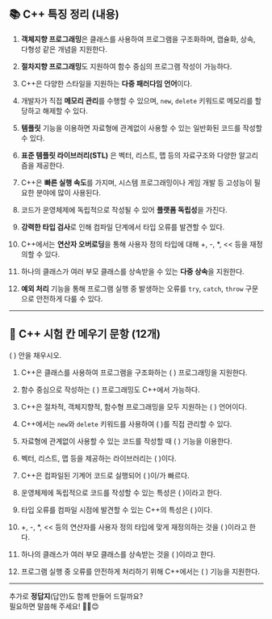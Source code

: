 
## 📚 C++ 특징 정리 (내용)

1. **객체지향 프로그래밍**은 클래스를 사용하여 프로그램을 구조화하며, 캡슐화, 상속, 다형성 같은 개념을 지원한다.

2. **절차지향 프로그래밍**도 지원하여 함수 중심의 프로그램 작성이 가능하다.

3. C++은 다양한 스타일을 지원하는 **다중 패러다임 언어**이다.

4. 개발자가 직접 **메모리 관리**를 수행할 수 있으며, `new`, `delete` 키워드로 메모리를 할당하고 해제할 수 있다.

5. **템플릿** 기능을 이용하면 자료형에 관계없이 사용할 수 있는 일반화된 코드를 작성할 수 있다.

6. **표준 템플릿 라이브러리(STL)** 은 벡터, 리스트, 맵 등의 자료구조와 다양한 알고리즘을 제공한다.

7. C++은 **빠른 실행 속도**를 가지며, 시스템 프로그래밍이나 게임 개발 등 고성능이 필요한 분야에 많이 사용된다.

8. 코드가 운영체제에 독립적으로 작성될 수 있어 **플랫폼 독립성**을 가진다.

9. **강력한 타입 검사**로 인해 컴파일 단계에서 타입 오류를 발견할 수 있다.

10. C++에서는 **연산자 오버로딩**을 통해 사용자 정의 타입에 대해 +, -, *, << 등을 재정의할 수 있다.

11. 하나의 클래스가 여러 부모 클래스를 상속받을 수 있는 **다중 상속**을 지원한다.

12. **예외 처리** 기능을 통해 프로그램 실행 중 발생하는 오류를 `try`, `catch`, `throw` 구문으로 안전하게 다룰 수 있다.

---

## 📝 C++ 시험 칸 메우기 문항 (12개)

( ) 안을 채우시오.

1. C++은 클래스를 사용하여 프로그램을 구조화하는 ( ) 프로그래밍을 지원한다.
   
2. 함수 중심으로 작성하는 ( ) 프로그래밍도 C++에서 가능하다.

3. C++은 절차적, 객체지향적, 함수형 프로그래밍을 모두 지원하는 ( ) 언어이다.

4. C++에서는 `new`와 `delete` 키워드를 사용하여 ( )를 직접 관리할 수 있다.

5. 자료형에 관계없이 사용할 수 있는 코드를 작성할 때 ( ) 기능을 이용한다.

6. 벡터, 리스트, 맵 등을 제공하는 라이브러리는 ( )이다.

7. C++은 컴파일된 기계어 코드로 실행되어 ( )이/가 빠르다.

8. 운영체제에 독립적으로 코드를 작성할 수 있는 특성은 ( )이라고 한다.

9. 타입 오류를 컴파일 시점에 발견할 수 있는 C++의 특성은 ( )이다.

10. +, -, *, << 등의 연산자를 사용자 정의 타입에 맞게 재정의하는 것을 ( )이라고 한다.

11. 하나의 클래스가 여러 부모 클래스를 상속받는 것을 ( )이라고 한다.

12. 프로그램 실행 중 오류를 안전하게 처리하기 위해 C++에서는 ( ) 기능을 지원한다.

---

추가로 **정답지**(답안)도 함께 만들어 드릴까요?  
필요하면 말씀해 주세요! ✍🏻😊
